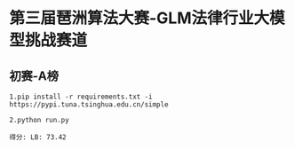 # 第三届琶洲算法大赛-GLM法律行业大模型挑战赛道
## 初赛-A榜

``1.pip install -r requirements.txt -i https://pypi.tuna.tsinghua.edu.cn/simple``

``2.python run.py``

``得分: LB: 73.42``
